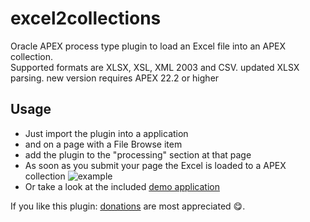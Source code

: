 # excel2collections
Oracle APEX process type plugin to load an Excel file into an APEX collection.<br/>
Supported formats are XLSX, XSL, XML 2003 and CSV.
updated XLSX parsing. new version requires APEX 22.2 or higher
## Usage
- Just import the plugin into a application
- and on a page with a File Browse item
- add the plugin to the "processing" section at that page
- As soon as you submit your page the Excel is loaded to a APEX collection
![example](excel2collections_settings.png)
- Or take a look at the included [demo application](demo/f100.sql)

If you like this plugin: [donations](https://www.paypal.me/apexplugins/3) are most appreciated :yum:.
